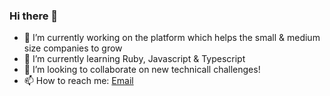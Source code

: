 ### Hi there 👋

- 🔭 I’m currently working on the platform which helps the small & medium size companies to grow 
- 🌱 I’m currently learning Ruby, Javascript & Typescript
- 👯 I’m looking to collaborate on new technicall challenges!
- 📫 How to reach me: [Email](mailto:4bi2i813i@mozmail.com)
